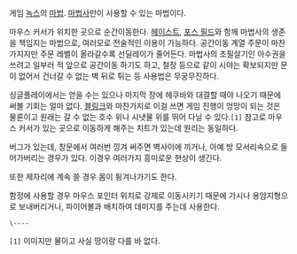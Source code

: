 게임 [녹스](%EB%85%B9%EC%8A%A4.md)의 [마법](%EB%A7%88%EB%B2%95.md).
[마법사](%EB%A7%88%EB%B2%95%EC%82%AC.md)만이 사용할 수 있는 마법이다.

마우스 커서가 위치한 곳으로 순간이동한다. [헤이스트](%ED%97%A4%EC%9D%B4%EC%8A%A4%ED%8A%B8.md),
[포스 필드](%ED%8F%AC%EC%8A%A4%20%ED%95%84%EB%93%9C.md)와 함께 마법사의 생존을 책임지는 마법으로,
여러모로 전술적인 이용이 가능하다. 공간이동 계열 주문이 마찬가지지만 주문 레벨이 올라갈수록 선딜레이가 줄어든다. 마법사의 초필살기인
아수권을 쓰려고 일부러 적 앞으로 공간이동 하기도 하고, 철장 등으로 같이 시야는 확보되지만 문이 없어서 건너갈 수 없는 벽 뒤로 튀는 등
사용법은 무궁무진하다.

싱글플레이에서는 얻을 수는 있으나 마지막 장에 헤쿠바와 대결할 때야 나오기 때문에 써볼 기회는 얼마 없다.
[블링크](%EB%B8%94%EB%A7%81%ED%81%AC.md)와 마찬가지로 이걸 쓰면 게임 진행이 엉망이 되는 것은 물론이고
원래는 갈 수 없는 호수 위나 시냇물 위를 뛰어 다닐 수 있다.`[1]` 참고로 마우스 커서가 있는 곳으로 이동하게 해주는 치트가 있는데
원리는 동일하다.

버그가 있는데, 창문에서 여러번 낑겨 써주면 벽사이에 끼거나, 아예 방 모서리속으로 들어가버리는 경우가 있다. 이경우 여러가지 흥미로운
현상이 생긴다.  

또한 제자리에 계속 쓸 경우 몸이 튕겨나가기도 한다.  

함정에 사용할 경우 마우스 포인터 위치로 강제로 이동시키기 때문에 가시나 용암지형으로 보내버리거나, 파이어볼과 배치하여 데미지를 주는데
사용한다.  

`\----`

`[1]` 이미지만 물이고 사실 땅이랑 다를 바 없다.

